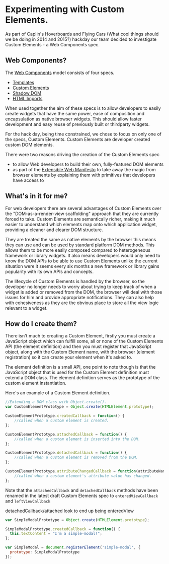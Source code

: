 Experimenting with Custom Elements.
===================================

As part of Caplin's Hoverboards and Flying Cars (What cool things should we be doing in 2014 and 2015?) hackday our team decided to investigate Custom Elements - a Web Components spec.

Web Components?
---------------

The [Web Components](http://w3c.github.io/webcomponents/explainer/) model consists of four specs.

* [Templates](https://dvcs.w3.org/hg/webcomponents/raw-file/tip/spec/templates/index.html)
* [Custom Elements](http://w3c.github.io/webcomponents/spec/custom/)
* [Shadow DOM](http://w3c.github.io/webcomponents/spec/shadow/)
* [HTML Imports](http://w3c.github.io/webcomponents/spec/imports/)
 
When used together the aim of these specs is to allow developers to easily create widgets that have the same power, ease of composition and encapsulation as native browser widgets. This should allow faster development and easy reuse of previously built or thirdparty widgets.

For the hack day, being time constrained, we chose to focus on only one of the specs, Custom Elements. Custom Elements are developer created custom DOM elements. 

There were two reasons driving the creation of the Custom Elements spec

* to allow Web developers to build their own, fully-featured DOM elements
* as part of the [Extensible Web Manifesto](http://extensiblewebmanifesto.org/) to take away the magic from browser elements by explaining them with primitives that developers have access to

What's in it for me?
--------------------

For web developers there are several advantages of Custom Elements over the "DOM-as-a-render-view scaffolding" approach that they are currently forced to take.
Custom Elements are semantically richer, making it much easier to understand which elements map onto which application widget, providing a cleaner and clearer DOM structure.

They are treated the same as native elements by the browser this means they can use and can be used by standard platform DOM methods.
This allows them to be more easily composed compared to heterogeneous framework or library widgets.
It also means developers would only need to know the DOM APIs to be able to use Custom Elements unlike the current situation were it seems every six months a new framework or library gains popularity with its own APIs and concepts.

The lifecycle of Custom Elements is handled by the browser, so the developer no longer needs to worry about trying to keep track of when a widget is added or removed from the DOM, the browser will
deal with those issues for him and provide appropriate notifications. They can also help with cohesiveness as they are the obvious place to store all the view logic relevant to a widget.

How do I create them?
---------------------

There isn't much to creating a Custom Element, firstly you must create a JavaScript object which can fulfill some, all or none of the Custom Elements API (the element definition) and then you must register that JavaScript object, along with the Custom Element name, with the browser (element registration) so it can create your element when it's asked to.

The element definition is a small API, one point to note though is that the JavaScript object that is used for the Custom Element definition must extend a DOM class.
The element definition serves as the prototype of the custom element instantiation.

Here's an example of a Custom Element definition.

```javascript
//Extending a DOM class with Object.create().
var CustomElementPrototype = Object.create(HTMLElement.prototype);

CustomElementPrototype.createdCallback = function() {
	//called when a custom element is created.
};

CustomElementPrototype.attachedCallback = function() {
	//called when a custom element is inserted into the DOM.
};

CustomElementPrototype.detachedCallback = function() {
	//called when a custom element is removed from the DOM.
};

CustomElementPrototype.attributeChangedCallback = function(attributeName, oldValue, newValue) {
	//called when a custom element's attribute value has changed.
};
```

Note that the `attachedCallback` and `detachedCallback` methods have been renamed in the latest draft Custom Elements spec to `enteredViewCallback` and `leftViewCallback`

detachedCallback/attached look to end up being enteredView

```javascript
var SimpleModalPrototype = Object.create(HTMLElement.prototype);

SimpleModalPrototype.createdCallback = function() {
  this.textContent = "I'm a simple-modal!";
};

var SimpleModal = document.registerElement('simple-modal', {
  prototype: SimpleModalPrototype
});
```
